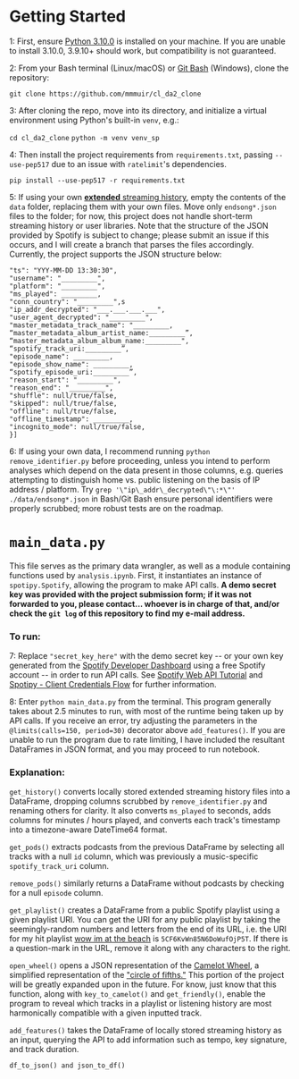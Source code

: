 # Getting Started

1: First, ensure [Python 3.10.0](https://www.python.org/downloads/release/python-3100/) is installed on your machine.
If you are unable to install 3.10.0, 3.9.10+ should work, but compatibility is not guaranteed.

2: From your Bash terminal (Linux/macOS) or [Git Bash](https://appuals.com/what-is-git-bash/) (Windows), clone the repository:

`git clone https://github.com/mmmuir/cl_da2_clone`

3: After cloning the repo, move into its directory, and initialize a virtual environment using Python's built-in `venv`, e.g.:

`cd cl_da2_clone`
`python -m venv venv_sp`

4: Then install the project requirements from `requirements.txt`, passing `--use-pep517` due to an issue with `ratelimit`'s dependencies. 

`pip install --use-pep517 -r requirements.txt`

5: If using your own [**extended** streaming history](https://support.spotify.com/us/article/understanding-my-data/), empty the contents of the `data` folder, replacing them with your own files. Move only `endsong*.json` files to the folder; for now, this project does not handle short-term streaming history or user libraries. Note that the structure of the JSON provided by Spotify is subject to change; please submit an issue if this occurs, and I will create a branch that parses the files accordingly. Currently, the project supports the JSON structure below:
```[{
"ts": "YYY-MM-DD 13:30:30",
"username": "_________",
"platform": "_________",
"ms_played": _________,
"conn_country": "_________",s
"ip_addr_decrypted": "___.___.___.___",
"user_agent_decrypted": "_________",
"master_metadata_track_name": "_________,
“master_metadata_album_artist_name:_________”,
“master_metadata_album_album_name:_________",
“spotify_track_uri:_________”,
"episode_name": _________,
"episode_show_name": _________,
“spotify_episode_uri:_________”,
"reason_start": "_________",
"reason_end": "_________",
"shuffle": null/true/false,
"skipped": null/true/false,
"offline": null/true/false,
"offline_timestamp": _________,
"incognito_mode": null/true/false,
}]
```

6: If using your own data, I recommend running `python remove_identifier.py` before proceeding, unless you intend to perform analyses which depend on the data present in those columns, e.g. queries attempting to distinguish home vs. public listening on the basis of IP address / platform. Try `grep '\"ip\_addr\_decrypted\"\:*\"' ./data/endsong*.json` in Bash/Git Bash ensure personal identifiers were properly scrubbed; more robust tests are on the roadmap.

# `main_data.py`

This file serves as the primary data wrangler, as well as a module containing functions used by `analysis.ipynb`. First, it instantiates an instance of `spotipy.Spotify`, allowing the program to make API calls. **A demo secret key was provided with the project submission form; if it was not forwarded to you, please contact... whoever is in charge of that, and/or check the `git log` of this repository to find my e-mail address.** 

### To run:

7: Replace `"secret_key_here"` with the demo secret key -- or your own key generated from the [Spotify Developer Dashboard](https://developer.spotify.com/dashboard/applications) using a free Spotify account -- in order to run API calls. See [Spotify Web API Tutorial](https://developer.spotify.com/documentation/web-api/quick-start/) and [Spotipy - Client Credentials Flow](https://spotipy.readthedocs.io/en/master/#client-credentials-flow) for further information.

8: Enter `python main_data.py` from the terminal. This program generally takes about 2.5 minutes to run, with most of the runtime being taken up by API calls. If you receive an error, try adjusting the parameters in the `@limits(calls=150, period=30)` decorator above `add_features()`. If you are unable to run the program due to rate limiting, I have included the resultant DataFrames in JSON format, and you may proceed to run notebook.

### Explanation:
`get_history()` converts locally stored extended streaming history files into a DataFrame, dropping columns scrubbed by `remove_identifier.py` and renaming others for clarity. It also converts `ms_played` to seconds, adds columns for minutes / hours played, and converts each track's timestamp into a timezone-aware DateTime64 format.

`get_pods()` extracts podcasts from the previous DataFrame by selecting all tracks with a null `id` column, which was previously a music-specific `spotify_track_uri` column. 

`remove_pods()` similarly returns a DataFrame without podcasts by checking for a null `episode` column.

`get_playlist()` creates a DataFrame from a public Spotify playlist using a given playlist URI. You can get the URI for any public playlist by taking the seemingly-random numbers and letters from the end of its URL, i.e. the URI for my hit playlist [wow im at the beach](https://open.spotify.com/playlist/5CF6KvWn85N6DoWufOjP5T) is `5CF6KvWn85N6DoWufOjP5T`. If there is a question-mark in the URL, remove it along with any characters to the right.

`open_wheel()` opens a JSON representation of the [Camelot Wheel](https://mixedinkey.com/camelot-wheel/), a simplified representation of the ["circle of fifths."](https://en.wikipedia.org/wiki/Circle_of_fifths) This portion of the project will be greatly expanded upon in the future. For know, just know that this function, along with `key_to_camelot()` and `get_friendly()`, enable the program to reveal which tracks in a playlist or listening history are most harmonically compatible with a given inputted track.

`add_features()` takes the DataFrame of locally stored streaming history as an input, querying the API to add information such as tempo, key signature, and track duration.

`df_to_json() and json_to_df()` 